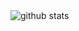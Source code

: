 <picture decoding="async" loading="lazy">
  <source media="(prefers-color-scheme: light)" srcset="https://pixel-profile.vercel.app/api/github-stats?username=isaenesuslu&theme=road_trip">
  <source media="(prefers-color-scheme: dark)" srcset="https://pixel-profile.vercel.app/api/github-stats?username=isaenesuslu&screen_effect=true&theme=road_trip">
  <img alt="github stats" src="https://pixel-profile.vercel.app/api/github-stats?username=isaenesuslu&theme=road_trip">
</picture>
